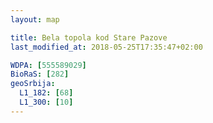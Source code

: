 ```yaml
---
layout: map

title: Bela topola kod Stare Pazove
last_modified_at: 2018-05-25T17:35:47+02:00

WDPA: [555589029]
BioRaS: [282]
geoSrbija:
  L1_182: [68]
  L1_300: [10]
---
```

